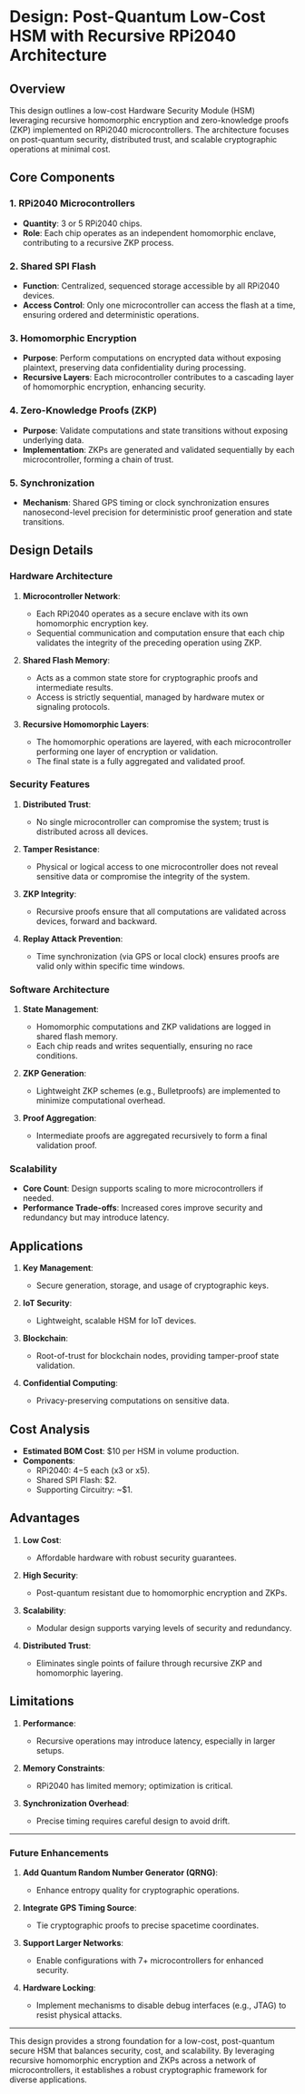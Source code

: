 # Design: Post-Quantum Low-Cost HSM with Recursive RPi2040 Architecture

## Overview
This design outlines a low-cost Hardware Security Module (HSM) leveraging recursive homomorphic encryption and zero-knowledge proofs (ZKP) implemented on RPi2040 microcontrollers. The architecture focuses on post-quantum security, distributed trust, and scalable cryptographic operations at minimal cost.

## Core Components
### 1. **RPi2040 Microcontrollers**
- **Quantity**: 3 or 5 RPi2040 chips.
- **Role**: Each chip operates as an independent homomorphic enclave, contributing to a recursive ZKP process.

### 2. **Shared SPI Flash**
- **Function**: Centralized, sequenced storage accessible by all RPi2040 devices.
- **Access Control**: Only one microcontroller can access the flash at a time, ensuring ordered and deterministic operations.

### 3. **Homomorphic Encryption**
- **Purpose**: Perform computations on encrypted data without exposing plaintext, preserving data confidentiality during processing.
- **Recursive Layers**: Each microcontroller contributes to a cascading layer of homomorphic encryption, enhancing security.

### 4. **Zero-Knowledge Proofs (ZKP)**
- **Purpose**: Validate computations and state transitions without exposing underlying data.
- **Implementation**: ZKPs are generated and validated sequentially by each microcontroller, forming a chain of trust.

### 5. **Synchronization**
- **Mechanism**: Shared GPS timing or clock synchronization ensures nanosecond-level precision for deterministic proof generation and state transitions.

## Design Details
### Hardware Architecture
1. **Microcontroller Network**:
   - Each RPi2040 operates as a secure enclave with its own homomorphic encryption key.
   - Sequential communication and computation ensure that each chip validates the integrity of the preceding operation using ZKP.

2. **Shared Flash Memory**:
   - Acts as a common state store for cryptographic proofs and intermediate results.
   - Access is strictly sequential, managed by hardware mutex or signaling protocols.

3. **Recursive Homomorphic Layers**:
   - The homomorphic operations are layered, with each microcontroller performing one layer of encryption or validation.
   - The final state is a fully aggregated and validated proof.

### Security Features
1. **Distributed Trust**:
   - No single microcontroller can compromise the system; trust is distributed across all devices.
   
2. **Tamper Resistance**:
   - Physical or logical access to one microcontroller does not reveal sensitive data or compromise the integrity of the system.

3. **ZKP Integrity**:
   - Recursive proofs ensure that all computations are validated across devices, forward and backward.

4. **Replay Attack Prevention**:
   - Time synchronization (via GPS or local clock) ensures proofs are valid only within specific time windows.

### Software Architecture
1. **State Management**:
   - Homomorphic computations and ZKP validations are logged in shared flash memory.
   - Each chip reads and writes sequentially, ensuring no race conditions.

2. **ZKP Generation**:
   - Lightweight ZKP schemes (e.g., Bulletproofs) are implemented to minimize computational overhead.

3. **Proof Aggregation**:
   - Intermediate proofs are aggregated recursively to form a final validation proof.

### Scalability
- **Core Count**: Design supports scaling to more microcontrollers if needed.
- **Performance Trade-offs**: Increased cores improve security and redundancy but may introduce latency.

## Applications
1. **Key Management**:
   - Secure generation, storage, and usage of cryptographic keys.

2. **IoT Security**:
   - Lightweight, scalable HSM for IoT devices.

3. **Blockchain**:
   - Root-of-trust for blockchain nodes, providing tamper-proof state validation.

4. **Confidential Computing**:
   - Privacy-preserving computations on sensitive data.

## Cost Analysis
- **Estimated BOM Cost**: $10 per HSM in volume production.
- **Components**:
  - RPi2040: $4-$5 each (x3 or x5).
  - Shared SPI Flash: $2.
  - Supporting Circuitry: ~$1.

## Advantages
1. **Low Cost**:
   - Affordable hardware with robust security guarantees.

2. **High Security**:
   - Post-quantum resistant due to homomorphic encryption and ZKPs.

3. **Scalability**:
   - Modular design supports varying levels of security and redundancy.

4. **Distributed Trust**:
   - Eliminates single points of failure through recursive ZKP and homomorphic layering.

## Limitations
1. **Performance**:
   - Recursive operations may introduce latency, especially in larger setups.

2. **Memory Constraints**:
   - RPi2040 has limited memory; optimization is critical.

3. **Synchronization Overhead**:
   - Precise timing requires careful design to avoid drift.

---

### Future Enhancements
1. **Add Quantum Random Number Generator (QRNG)**:
   - Enhance entropy quality for cryptographic operations.

2. **Integrate GPS Timing Source**:
   - Tie cryptographic proofs to precise spacetime coordinates.

3. **Support Larger Networks**:
   - Enable configurations with 7+ microcontrollers for enhanced security.

4. **Hardware Locking**:
   - Implement mechanisms to disable debug interfaces (e.g., JTAG) to resist physical attacks.

---

This design provides a strong foundation for a low-cost, post-quantum secure HSM that balances security, cost, and scalability. By leveraging recursive homomorphic encryption and ZKPs across a network of microcontrollers, it establishes a robust cryptographic framework for diverse applications.
